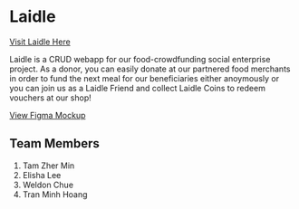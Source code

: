 # Laidle

[Visit Laidle Here](https://laidle.herokuapp.com/ "The Laidle Website")

Laidle is a CRUD webapp for our food-crowdfunding social enterprise project. As a donor, you can easily donate at our partnered food merchants in order to fund the next meal for our beneficiaries either anoymously or you can join us as a Laidle Friend and collect Laidle Coins to redeem vouchers at our shop! 

[View Figma Mockup](https://www.figma.com/proto/FQ9jNI2KO15gEMp1BRM8tw/Website-Mockup?node-id=2%3A5&scaling=scale-down&page-id=0%3A1 "Laidle Figma Mockup")

## Team Members
1. Tam Zher Min
2. Elisha Lee
3. Weldon Chue
4. Tran Minh Hoang